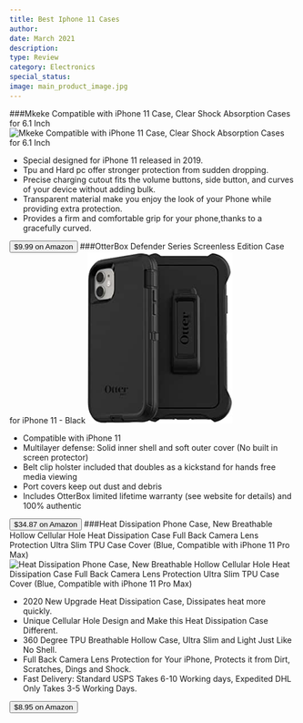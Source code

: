 ```yaml
---
title: Best Iphone 11 Cases
author: 
date: March 2021
description: 
type: Review
category: Electronics
special_status: 
image: main_product_image.jpg
---
```

###Mkeke Compatible with iPhone 11 Case, Clear Shock Absorption Cases for 6.1 Inch
![Mkeke Compatible with iPhone 11 Case, Clear Shock Absorption Cases for 6.1 Inch](https://images-na.ssl-images-amazon.com/images/I/717-rbzZg3L.__AC_SX300_SY300_QL70_ML2_.jpg)
- Special designed for iPhone 11 released in 2019.
- Tpu and Hard pc offer stronger protection from sudden dropping.
- Precise charging cutout fits the volume buttons, side button, and curves of your device without adding bulk.
- Transparent material make you enjoy the look of your Phone while providing extra protection.
- Provides a firm and comfortable grip for your phone,thanks to a gracefully curved.

[<button class="button">$9.99 on Amazon</button>](https://www.amazon.com/gp/slredirect/picassoRedirect.html/ref=pa_sp_atf_aps_sr_pg1_1?ie=UTF8&adId=A02978412Y8HGNLVEAPFB&url=%2FMkeke-Compatible-iPhone-11-Clear%2Fdp%2FB07W4FMQ5Y%2Fref%3Dsr_1_2_sspa%3Fdchild%3D1%26keywords%3Diphone%2B11%2Bcase%26qid%3D1614636550%26sr%3D8-2-spons%26psc%3D1%26smid%3DA36MCMZ9LZTDGA&qualifier=1614636550&id=7602054099280412&widgetName=sp_atf)
###OtterBox Defender Series Screenless Edition Case for iPhone 11 - Black
![OtterBox Defender Series Screenless Edition Case for iPhone 11 - Black](./OtterBoxD.jpeg)
- Compatible with iPhone 11
- Multilayer defense: Solid inner shell and soft outer cover (No built in screen protector)
- Belt clip holster included that doubles as a kickstand for hands free media viewing
- Port covers keep out dust and debris
- Includes OtterBox limited lifetime warranty (see website for details) and 100% authentic

[<button class="button">$34.87 on Amazon</button>](https://www.amazon.com/OtterBox-DEFENDER-SCREENLESS-Case-iPhone/dp/B07V1PC86V/ref=sr_1_5?dchild=1&keywords=iphone+11+case&qid=1614636550&sr=8-5)
###Heat Dissipation Phone Case, New Breathable Hollow Cellular Hole Heat Dissipation Case Full Back Camera Lens Protection Ultra Slim TPU Case Cover (Blue, Compatible with iPhone 11 Pro Max)
![Heat Dissipation Phone Case, New Breathable Hollow Cellular Hole Heat Dissipation Case Full Back Camera Lens Protection Ultra Slim TPU Case Cover (Blue, Compatible with iPhone 11 Pro Max)](https://images-na.ssl-images-amazon.com/images/I/71vj8yFnOiL.__AC_SX300_SY300_QL70_ML2_.jpg)
- 2020 New Upgrade Heat Dissipation Case, Dissipates heat more quickly.
- Unique Cellular Hole Design and Make this Heat Dissipation Case Different.
- 360 Degree TPU Breathable Hollow Case, Ultra Slim and Light Just Like No Shell.
- Full Back Camera Lens Protection for Your iPhone, Protects it from Dirt, Scratches, Dings and Shock.
- Fast Delivery: Standard USPS Takes 6-10 Working days, Expedited DHL Only Takes 3-5 Working Days.

[<button class="button">$8.95 on Amazon</button>](https://www.amazon.com/Dissipation-Breathable-Hollow-Cellular-Protection/dp/B08688F69K/ref=sxin_9?ascsubtag=amzn1.osa.2d739e52-02f6-45f1-95d1-081f606d46f7.ATVPDKIKX0DER.en_US&creativeASIN=B08688F69K&cv_ct_cx=iphone+11+case&cv_ct_id=amzn1.osa.2d739e52-02f6-45f1-95d1-081f606d46f7.ATVPDKIKX0DER.en_US&cv_ct_pg=search&cv_ct_we=asin&cv_ct_wn=osp-single-source-earns-comm&dchild=1&keywords=iphone+11+case&linkCode=oas&pd_rd_i=B08688F69K&pd_rd_r=1f2e07c7-f246-4d0a-b504-ef16b1b37555&pd_rd_w=4GLtc&pd_rd_wg=JVIu1&pf_rd_p=35b32c02-1b41-4e49-9b89-0297af2446e1&pf_rd_r=X21ZXTQEWVHC761DYA6B&qid=1614636550&sr=1-2-64f3a41a-73ca-403a-923c-8152c45485fe&tag=lifesavvyonsite-20)
